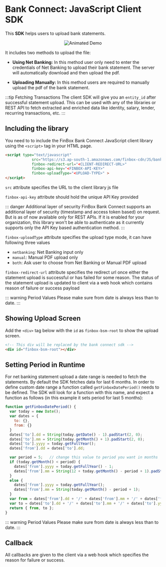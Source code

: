 # Bank Connect: JavaScript Client SDK
This **SDK** helps users to upload bank statements.
<p style="text-align:center">
<img src="/bc_js.gif" alt="Animated Demo" />
</p>
It includes two methods to upload the file:

- **Using Net Banking:** In this method user only need to enter the credentials of Net Banking to upload their bank statement. The server will automatically download and then upload the pdf.

- **Uploading Manually:** In this method users are required to manually upload the pdf of the bank statement.

:::tip Fetching Transactions
The client SDK will give you an `entity_id` after successful statement upload. This can be used with any of the libraries or REST API to fetch extracted and enriched data like identity, salary, lender, recurring transactions, etc.
:::

## Including the library
You need to to include the FinBox Bank Connect JavaScript client library using the `<script>` tag in your HTML page.

```html
<script type="text/javascript" 
            src="https://s3.ap-south-1.amazonaws.com/finbox-cdn/JS/bankuploader.js" 
            finbox-redirect-url="<CLIENT-REDIRECT-URL>" 
            finbox-api-key="<FINBOX-API-KEY>"
            finbox-uploadType="<UPLOAD-TYPE>" >
</script>
```
`src` attribute specifies the URL to the client library js file

`finbox-api-key` attribute should hold the unique API Key provided

::: danger Additional layer of security
FinBox Bank Connect supports an additional layer of security (timestamp and access token based) on request. But is as of now available only for REST APIs. If it is enabled for your organization, this library won't be able to authenticate as it currently supports only the API Key based authentication method.
:::

`finbox-uploadType` attribute specifies the upload type mode, it can have following three values
- `netbanking`: Net Banking input only
- `manual`: Manual PDF upload only
- `both`: Ask user to choose from Net Banking or Manual PDF upload

`finbox-redirect-url` attribute specifies the redirect url once either the statement upload is successful or has failed for some reason. The status of the statement upload is updated to client via a web hook which contains reason of failure or success payload

::: warning Period Values
Please make sure from date is always less than to date. 
:::

## Showing Upload Screen
Add the `<div>` tag below with the `id` as `finbox-bsm-root` to show the upload screen.
```html
<!-- This div will be replaced by the bank connect sdk -->
<div id="finbox-bsm-root"></div> 
```

## Setting Period in Runtime

For net banking statement upload a date range is needed to fetch the statements. By default the SDK fetches data for last 6 months. In order to define custom date range a function called ``getFinboxDatePeriod()`` needs to be defined. The SDK will look for a function with this name, and expect a function as follows (in this example it sets period for last 5 months):

```js 
function getFinboxDatePeriod() {
  var today = new Date();
  var dates = {
    to: {},
    from: {}
  }
  dates['to'].dd = String(today.getDate() - 1).padStart(2, 0);
  dates['to'].mm = String(today.getMonth() + 1).padStart(2, 0);
  dates['to'].yyyy = today.getFullYear();
  dates['from'].dd = dates['to'].dd;

  var period = 5;   // change this value to period you want in months
  if (today.getMonth() < period) {
    dates['from'].yyyy = today.getFullYear() - 1;
    dates['from'].mm = String(12 + today.getMonth() - period + 1).padStart(2, 0);
  }
  else {
    dates['from'].yyyy = today.getFullYear();
    dates['from'].mm = String(today.getMonth() - period + 1);
  }
  var from = dates['from'].dd + '/' + dates['from'].mm + '/' + dates['from'].yyyy;
  var to = dates['to'].dd + '/' + dates['to'].mm + '/' + dates['to'].yyyy;
  return { from, to };
}
```

::: warning Period Values
Please make sure from date is always less than to date.
:::


## Callback
All callbacks are given to the client via a web hook which specifies the reason for failure or success.